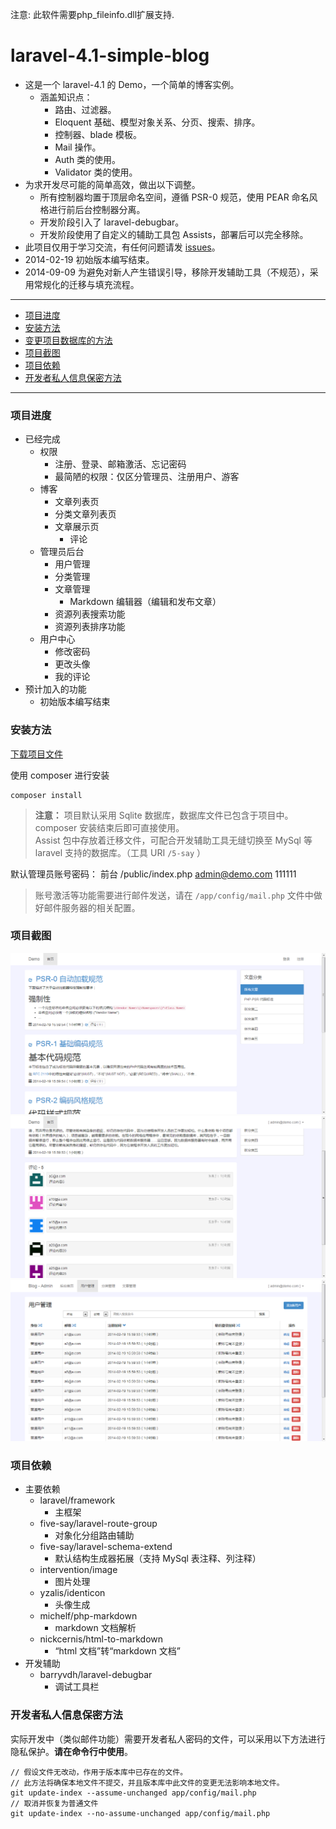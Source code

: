 注意:
此软件需要php_fileinfo.dll扩展支持.



# laravel-4.1-simple-blog

- 这是一个 laravel-4.1 的 Demo，一个简单的博客实例。
  - 涵盖知识点：
    - 路由、过滤器。
    - Eloquent 基础、模型对象关系、分页、搜索、排序。
    - 控制器、blade 模板。
    - Mail 操作。
    - Auth 类的使用。
    - Validator 类的使用。
- 为求开发尽可能的简单高效，做出以下调整。
  - 所有控制器均置于顶层命名空间，遵循 PSR-0 规范，使用 PEAR 命名风格进行前后台控制器分离。
  - 开发阶段引入了 laravel-debugbar。
  - 开发阶段使用了自定义的辅助工具包 Assists，部署后可以完全移除。
- 此项目仅用于学习交流，有任何问题请发 [issues](https://github.com/5-say/laravel-4.1-simple-blog/issues)。
- 2014-02-19 初始版本编写结束。
- 2014-09-09 为避免对新人产生错误引导，移除开发辅助工具（不规范），采用常规化的迁移与填充流程。

---

- [项目进度](#project)
- [安装方法](#install)
- [变更项目数据库的方法](/change-db.md)
- [项目截图](#screenshot)
- [项目依赖](#require)
- [开发者私人信息保密方法](#assume-unchanged)

---

<a name="project"></a>
### 项目进度

- 已经完成
  - 权限
    - 注册、登录、邮箱激活、忘记密码
    - 最简陋的权限：仅区分管理员、注册用户、游客
  - 博客
    - 文章列表页
    - 分类文章列表页
    - 文章展示页
      - 评论
  - 管理员后台
    - 用户管理
    - 分类管理
    - 文章管理
      - Markdown 编辑器（编辑和发布文章）
    - 资源列表搜索功能
    - 资源列表排序功能
  - 用户中心
    - 修改密码
    - 更改头像
    - 我的评论
- 预计加入的功能
  - 初始版本编写结束

<a name="install"></a>
### 安装方法

[下载项目文件](https://github.com/5-say/laravel-4.1-simple-blog/archive/master.zip)

使用 composer 进行安装

    composer install

> **注意：** 项目默认采用 Sqlite 数据库，数据库文件已包含于项目中。composer 安装结束后即可直接使用。  
> Assist 包中存放着迁移文件，可配合开发辅助工具无缝切换至 MySql 等 laravel 支持的数据库。（工具 URI `/5-say` ）

默认管理员账号密码：
前台 /public/index.php
    admin@demo.com
    111111

> 账号激活等功能需要进行邮件发送，请在 `/app/config/mail.php` 文件中做好邮件服务器的相关配置。

<a name="screenshot"></a>
### 项目截图

![Alt text](/public/readmeAssets/mx3540D.png "Optional title")
![Alt text](/public/readmeAssets/mx3826D.png "Optional title")
![Alt text](/public/readmeAssets/mx3D2BE.png "Optional title")

<a name="require"></a>
### 项目依赖

- 主要依赖
  - laravel/framework
    - 主框架
  - five-say/laravel-route-group
    - 对象化分组路由辅助
  - five-say/laravel-schema-extend
    - 默认结构生成器拓展（支持 MySql 表注释、列注释）
  - intervention/image
    - 图片处理
  - yzalis/identicon
    - 头像生成
  - michelf/php-markdown
    - markdown 文档解析
  - nickcernis/html-to-markdown
    - “html 文档”转“markdown 文档”
- 开发辅助
  - barryvdh/laravel-debugbar
    - 调试工具栏

<a name="assume-unchanged"></a>
### 开发者私人信息保密方法

实际开发中（类似邮件功能）需要开发者私人密码的文件，可以采用以下方法进行隐私保护。**请在命令行中使用**。

    // 假设文件无改动，作用于版本库中已存在的文件。
    // 此方法将确保本地文件不提交，并且版本库中此文件的变更无法影响本地文件。
    git update-index --assume-unchanged app/config/mail.php
    // 取消并恢复为普通文件
    git update-index --no-assume-unchanged app/config/mail.php